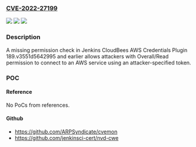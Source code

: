### [CVE-2022-27199](https://cve.mitre.org/cgi-bin/cvename.cgi?name=CVE-2022-27199)
![](https://img.shields.io/static/v1?label=Product&message=Jenkins%20CloudBees%20AWS%20Credentials%20Plugin&color=blue)
![](https://img.shields.io/static/v1?label=Version&message=%3C%3D%20189.v3551d5642995%20&color=brighgreen)
![](https://img.shields.io/static/v1?label=Vulnerability&message=CWE-862%3A%20Missing%20Authorization&color=brighgreen)

### Description

A missing permission check in Jenkins CloudBees AWS Credentials Plugin 189.v3551d5642995 and earlier allows attackers with Overall/Read permission to connect to an AWS service using an attacker-specified token.

### POC

#### Reference
No PoCs from references.

#### Github
- https://github.com/ARPSyndicate/cvemon
- https://github.com/jenkinsci-cert/nvd-cwe

